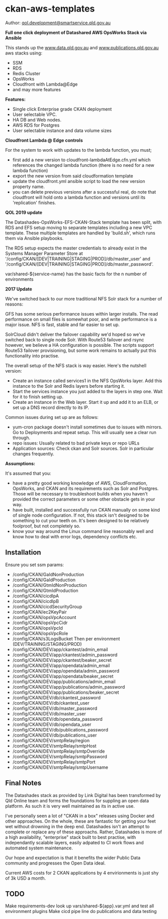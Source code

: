 # ckan-aws-templates

Author: qol.development@smartservice.qld.gov.au

**Full one click deployment of Datashared AWS OpsWorks Stack via Ansible**

This stands up the www.data.qld.gov.au and www.publications.qld.gov.au aws stacks using:
* SSM
* RDS
* Redis Cluster
* OpsWorks
* Cloudfront with Lambda@Edge
* and may more features

**Features:**

* Single click Enterprise grade CKAN deployment
* User selectable VPC.
* HA DB and Web nodes.
* AWS RDS for Postgres
* User selectable instance and data volume sizes

**Cloudfront Lambda @ Edge controls**

For the system to work with updates to the lambda function, you must;
* first add a new version to cloudfront-lambdaAtEdge.cfn.yml which references the changed lambda function (there is no need for a new lambda function)
* export the new version from said cloudformation template
* update the cloudfront.yml ansible script to load the new version property name. 
* you can delete previous versions after a successful real, do note that cloudfront will hold onto a lambda function and versions until its 'replication' finishes.

**QOL 2019 update**

The Datashades-OpsWorks-EFS-CKAN-Stack template has been split, with RDS and EFS setup moving to separate templates including a new VPC template. These multiple templates are handled by 'build.sh', which runs them via Ansible playbooks.

The RDS setup expects the master credentials to already exist in the Systems Manager Parameter Store at '/config/CKAN/[DEV|TRAINING|STAGING|PROD]/db/master_user' and '/config/CKAN/[DEV|TRAINING|STAGING|PROD]/db/master_password'.

var/shared-${service-name} has the basic facts for the n number of environments

**2017 Update**

We've switched back to our more traditional NFS Solr stack for a number of reasons:

GFS has some serious performance issues within larger installs. The read performance on small files is somewhat poor, and write performance is a major issue. NFS is fast, stable and far easier to set up.

SolrCloud didn't deliver the failover capability we'd hoped so we've switched back to single node Solr. With Route53 failover and rsync however, we believe a HA configuration is possible. The scripts support Route53 failover provisioning, but some work remains to actually put this functionality into practise.

The overall setup of the NFS stack is way easier. Here's the nutshell version:

* Create an instance called services1 in the NFS OpsWorks layer. Add this instance to the Solr and Redis layers before starting it.
* Start the services instance you just added to the layers in step one. Wait for it to finish setting up.
* Create an instance in the Web layer. Start it up and add it to an ELB, or set up a DNS record directly to its IP.

Common issues during set up are as follows:

* yum-cron package doesn't install sometimes due to issues with mirrors. Go to Deployments and repeat setup. This will usually see a clear run through.
* repo issues: Usually related to bad private keys or repo URLs
* Application sources: Check ckan and Solr sources. Solr in particular changes frequently.

**Assumptions:**

It's assumed that you:

* have a pretty good working knowledge of AWS, CloudFormation, OpsWorks, and CKAN and its requirements such as Solr and Postgres. Those will be necessary to troubleshoot builds when you haven't provided the correct parameters or some other obstacle gets in your way.
* have built, installed and successfully run CKAN manually on some kind of single node configuration. If not, this stack isn't designed to be something to cut your teeth on. It's been designed to be relatively foolproof, but not completely so.
* know your way around the Linux command line reasonably well and know how to deal with error logs, dependency conflicts etc.

Installation
------------
Ensure you set ssm params:
* /config/CKAN/GaIdNonProduction
* /config/CKAN/GaIdProduction
* /config/CKAN/GtmIdNonProduction
* /config/CKAN/GtmIdProduction
* /config/CKAN/cicdIpA
* /config/CKAN/cicdIpB
* /config/CKAN/cicdSecurityGroup
* /config/CKAN/ec2KeyPair
* /config/CKAN/opsVpcAccount
* /config/CKAN/opsVpcCidr
* /config/CKAN/opsVpcId
* /config/CKAN/opsVpcRole
* /config/CKAN/s3LogsBucket
Then per environment (DEV/TRAINING/STAGING/PROD)
* /config/CKAN/DEV/app/ckantest/admin_email
* /config/CKAN/DEV/app/ckantest/admin_password
* /config/CKAN/DEV/app/ckantest/beaker_secret
* /config/CKAN/DEV/app/opendata/admin_email
* /config/CKAN/DEV/app/opendata/admin_password
* /config/CKAN/DEV/app/opendata/beaker_secret
* /config/CKAN/DEV/app/publications/admin_email
* /config/CKAN/DEV/app/publications/admin_password
* /config/CKAN/DEV/app/publications/beaker_secret
* /config/CKAN/DEV/db/ckantest_password
* /config/CKAN/DEV/db/ckantest_user
* /config/CKAN/DEV/db/master_password
* /config/CKAN/DEV/db/master_user
* /config/CKAN/DEV/db/opendata_password
* /config/CKAN/DEV/db/opendata_user
* /config/CKAN/DEV/db/publications_password
* /config/CKAN/DEV/db/publications_user
* /config/CKAN/DEV/smtpRelay/region
* /config/CKAN/DEV/smtpRelay/smtpHost
* /config/CKAN/DEV/smtpRelay/smtpOverride
* /config/CKAN/DEV/smtpRelay/smtpPassword
* /config/CKAN/DEV/smtpRelay/smtpPort
* /config/CKAN/DEV/smtpRelay/smtpUsername

Final Notes
-----------

The Datashades stack as provided by Link Digital has been transformed by Qld Online team and forms the foundations for suppling an open data platform. As such it is very well maintained as its in active use.


I've personally seen a lot of "CKAN in a box" releases using Docker and other approaches. On the whole, these are fantastic for getting your
feet wet without drowning in the deep end. Datashades isn't an attempt to complete or replace any of these approachs. Rather, Datashades is
more of a high availability, "enterprise" stack built to best practise, with independantly scalable layers, easily adpated to CI work flows
and automated system maintenance.

Our hope and expectation is that it benefits the wider Public Data community and progresses the Open Data ideal.

Current AWS costs for 2 CKAN applications by 4 envirionments is just shy of 3k USD a month. 

## TODO ##
Make requirements-dev look up vars/shared-${app}.var.yml and test all environment plugins
Make cicd pipe line do publications and data testing
